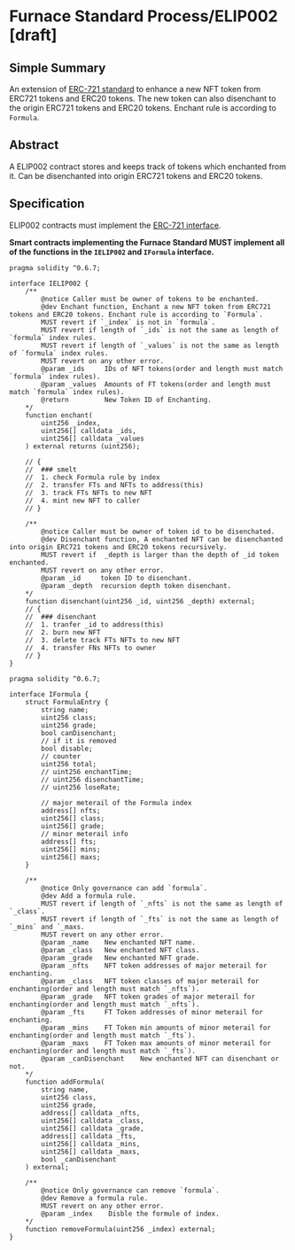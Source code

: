 # Furnace Standard Process/ELIP002 [draft] 

## Simple Summary
An extension of [ERC-721 standard](https://github.com/ethereum/EIPs/blob/master/EIPS/eip-721.md) to enhance a new NFT token from ERC721 tokens and ERC20 tokens. The new token can also disenchant to the origin ERC721 tokens and ERC20 tokens. Enchant rule is according to `Formula`. 

## Abstract
A ELIP002 contract stores and keeps track of tokens which enchanted from it. Can be disenchanted into origin ERC721 tokens and ERC20 tokens.

## Specification
ELIP002 contracts must implement the [ERC-721 interface](https://github.com/ethereum/EIPs/blob/master/EIPS/eip-721.md).

**Smart contracts implementing the Furnace Standard MUST implement all of the functions in the `IELIP002` and `IFormula` interface.** 

```solidity
pragma solidity ^0.6.7;

interface IELIP002 {
    /**
        @notice Caller must be owner of tokens to be enchanted.
        @dev Enchant function, Enchant a new NFT token from ERC721 tokens and ERC20 tokens. Enchant rule is according to `Formula`.
        MUST revert if `_index` is not in `formula`.
        MUST revert if length of `_ids` is not the same as length of `formula` index rules.
        MUST revert if length of `_values` is not the same as length of `formula` index rules.
        MUST revert on any other error.        
        @param _ids     IDs of NFT tokens(order and length must match `formula` index rules).
        @param _values  Amounts of FT tokens(order and length must match `formula` index rules).
        @return         New Token ID of Enchanting.
    */
    function enchant(
        uint256 _index,
        uint256[] calldata _ids,
        uint256[] calldata _values
    ) external returns (uint256);

    // {
    // 	### smelt
    // 	1. check Formula rule by index
    //  2. transfer FTs and NFTs to address(this)
    // 	3. track FTs NFTs to new NFT
    // 	4. mint new NFT to caller
    // }

    /**
        @notice Caller must be owner of token id to be disenchated.
        @dev Disenchant function, A enchanted NFT can be disenchanted into origin ERC721 tokens and ERC20 tokens recursively.
        MUST revert if  _depth is larger than the depth of _id token enchanted.
        MUST revert on any other error.        
        @param _id     token ID to disenchant.
        @param _depth  recursion depth token disenchant.
    */
    function disenchant(uint256 _id, uint256 _depth) external;
    // {
    // 	### disenchant
    //  1. tranfer _id to address(this)
    // 	2. burn new NFT
    // 	3. delete track FTs NFTs to new NFT
    // 	4. transfer FNs NFTs to owner
    // }
}
```

```solidity
pragma solidity ^0.6.7;

interface IFormula {
    struct FormulaEntry {
        string name;
        uint256 class;
        uint256 grade;
        bool canDisenchant;
        // if it is removed
        bool disable;
        // counter
        uint256 total;
        // uint256 enchantTime;
        // uint256 disenchantTime;
        // uint256 loseRate;

        // major meterail of the Formula index
        address[] nfts;
        uint256[] class;
        uint256[] grade;
        // minor meterail info
        address[] fts;
        uint256[] mins;
        uint256[] maxs;
    }

    /**
        @notice Only governance can add `formula`.
        @dev Add a formula rule.
        MUST revert if length of `_nfts` is not the same as length of `_class`.
        MUST revert if length of `_fts` is not the same as length of `_mins` and `_maxs.
        MUST revert on any other error.        
        @param _name    New enchanted NFT name.
        @param _class   New enchanted NFT class.
        @param _grade   New enchanted NFT grade.
        @param _nfts    NFT token addresses of major meterail for enchanting.
        @param _class   NFT token classes of major meterail for enchanting(order and length must match `_nfts`).
        @param _grade   NFT token grades of major meterail for enchanting(order and length must match `_nfts`).
        @param _fts     FT Token addresses of minor meterail for enchanting.
        @param _mins    FT Token min amounts of minor meterail for enchanting(order and length must match `_fts`).
        @param _maxs    FT Token max amounts of minor meterail for enchanting(order and length must match `_fts`).
        @param _canDisenchant    New enchanted NFT can disenchant or not.
    */
    function addFormula(
        string name,
        uint256 class,
        uint256 grade,
        address[] calldata _nfts,
        uint256[] calldata _class,
        uint256[] calldata _grade,
        address[] calldata _fts,
        uint256[] calldata _mins,
        uint256[] calldata _maxs,
        bool _canDisenchant
    ) external;

    /**
        @notice Only governance can remove `formula`.
        @dev Remove a formula rule.
        MUST revert on any other error.        
        @param _index    Disble the formule of index.
    */
    function removeFormula(uint256 _index) external;
}
```
